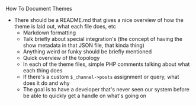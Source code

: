 How To Document Themes  

- There should be a README.md that gives a nice overview of how the theme is laid out, what each file does, etc
    - Markdown formatting
  - Talk briefly about special integration's (the concept of having the show metadata in that JSON file, that kinda thing)
  - Anything weird or funky should be briefly mentioned
  - Quick overview of the topology
  - In each of the theme files, simple PHP comments talking about what each thing does
  - If there's a custom `$_channel->posts` assignment or query, what does it do and why
  - The goal is to have a developer that's never seen our system before be able to quickly get a handle on what's going on
